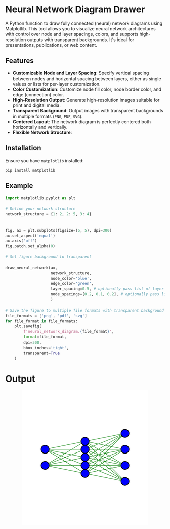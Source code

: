 # Neural Network Diagram Drawer

A Python function to draw fully connected (neural) network diagrams using Matplotlib. This tool allows you to visualize neural network architectures with control over node and layer spacings, colors, and supports high-resolution outputs with transparent backgrounds. It's ideal for presentations, publications, or web content.

## Features

- **Customizable Node and Layer Spacing**: Specify vertical spacing between nodes and horizontal spacing between layers, either as single values or lists for per-layer customization.
- **Color Customization**: Customize node fill color, node border color, and edge (connection) color.
- **High-Resolution Output**: Generate high-resolution images suitable for print and digital media.
- **Transparent Background**: Output images with transparent backgrounds in multiple formats (`PNG`, `PDF`, `SVG`).
- **Centered Layout**: The network diagram is perfectly centered both horizontally and vertically.
- **Flexible Network Structure**: 

## Installation

Ensure you have `matplotlib` installed:

```
pip install matplotlib
```

## Example

```python
import matplotlib.pyplot as plt

# Define your network structure
network_structure = {1: 2, 2: 5, 3: 4}


fig, ax = plt.subplots(figsize=(5, 5), dpi=300)
ax.set_aspect('equal')
ax.axis('off')
fig.patch.set_alpha(0)  

# Set figure background to transparent

draw_neural_network(ax,
                    network_structure,
                    node_color='blue',
                    edge_color='green',
                    layer_spacing=0.5, # optionally pass list of layer spacings between layers
                    node_spacings=[0.2, 0.1, 0.2], # optionally pass list of node spacings for each layer
                    )

# Save the figure to multiple file formats with transparent background
file_formats = ['png', 'pdf', 'svg']
for file_format in file_formats:
    plt.savefig(
        f'neural_network_diagram.{file_format}',
        format=file_format,
        dpi=300,
        bbox_inches='tight',
        transparent=True
    )
```

# Output
<p align="center">
  <img src="neural_network_diagram.png" alt="Example Neural Network Diagram" width="400"/>
</p>